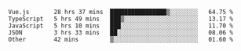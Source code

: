 
<!--
**xy406043/xy406043** is a ✨ _special_ ✨ repository because its `README.md` (this file) appears on your GitHub profile.

Here are some ideas to get you started:

- 🔭 I’m currently working on ...
- 🌱 I’m currently learning ...
- 👯 I’m looking to collaborate on ...
- 🤔 I’m looking for help with ...
- 💬 Ask me about ...
- 📫 How to reach me: ...
- 😄 Pronouns: ...
- ⚡ Fun fact: ...
-->

<!--START_SECTION:waka-->
```text
Vue.js       28 hrs 37 mins  ████████████████▒░░░░░░░░   64.75 % 
TypeScript   5 hrs 49 mins   ███▒░░░░░░░░░░░░░░░░░░░░░   13.17 % 
JavaScript   5 hrs 10 mins   ███░░░░░░░░░░░░░░░░░░░░░░   11.70 % 
JSON         3 hrs 33 mins   ██░░░░░░░░░░░░░░░░░░░░░░░   08.06 % 
Other        42 mins         ▒░░░░░░░░░░░░░░░░░░░░░░░░   01.60 % 
```
<!--END_SECTION:waka-->
